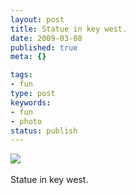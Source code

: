 ```yaml
---
layout: post
title: Statue in key west.
date: 2009-03-08
published: true
meta: {}

tags:
- fun
type: post
keywords:
- fun
- photo
status: publish
---
```

![](http://media.eick.us/2011/05/4Lbi8pbnEktognshhbcrxHNVo1_500.jpg)<br /><br />Statue in key west.
